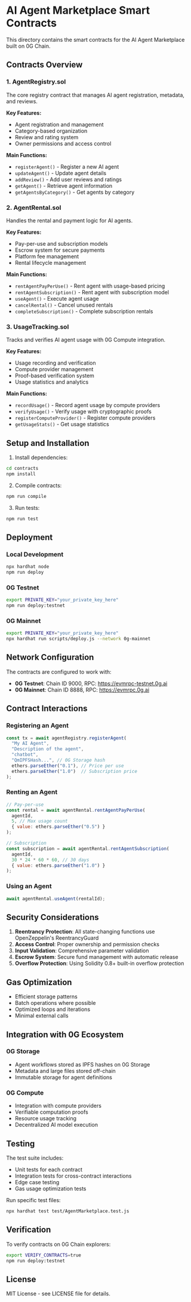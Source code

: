 # AI Agent Marketplace Smart Contracts

This directory contains the smart contracts for the AI Agent Marketplace built on 0G Chain.

## Contracts Overview

### 1. AgentRegistry.sol
The core registry contract that manages AI agent registration, metadata, and reviews.

**Key Features:**
- Agent registration and management
- Category-based organization
- Review and rating system
- Owner permissions and access control

**Main Functions:**
- `registerAgent()` - Register a new AI agent
- `updateAgent()` - Update agent details
- `addReview()` - Add user reviews and ratings
- `getAgent()` - Retrieve agent information
- `getAgentsByCategory()` - Get agents by category

### 2. AgentRental.sol
Handles the rental and payment logic for AI agents.

**Key Features:**
- Pay-per-use and subscription models
- Escrow system for secure payments
- Platform fee management
- Rental lifecycle management

**Main Functions:**
- `rentAgentPayPerUse()` - Rent agent with usage-based pricing
- `rentAgentSubscription()` - Rent agent with subscription model
- `useAgent()` - Execute agent usage
- `cancelRental()` - Cancel unused rentals
- `completeSubscription()` - Complete subscription rentals

### 3. UsageTracking.sol
Tracks and verifies AI agent usage with 0G Compute integration.

**Key Features:**
- Usage recording and verification
- Compute provider management
- Proof-based verification system
- Usage statistics and analytics

**Main Functions:**
- `recordUsage()` - Record agent usage by compute providers
- `verifyUsage()` - Verify usage with cryptographic proofs
- `registerComputeProvider()` - Register compute providers
- `getUsageStats()` - Get usage statistics

## Setup and Installation

1. Install dependencies:
```bash
cd contracts
npm install
```

2. Compile contracts:
```bash
npm run compile
```

3. Run tests:
```bash
npm run test
```

## Deployment

### Local Development
```bash
npx hardhat node
npm run deploy
```

### 0G Testnet
```bash
export PRIVATE_KEY="your_private_key_here"
npm run deploy:testnet
```

### 0G Mainnet
```bash
export PRIVATE_KEY="your_private_key_here"
npx hardhat run scripts/deploy.js --network 0g-mainnet
```

## Network Configuration

The contracts are configured to work with:
- **0G Testnet**: Chain ID 9000, RPC: https://evmrpc-testnet.0g.ai
- **0G Mainnet**: Chain ID 8888, RPC: https://evmrpc.0g.ai

## Contract Interactions

### Registering an Agent
```javascript
const tx = await agentRegistry.registerAgent(
  "My AI Agent",
  "Description of the agent",
  "chatbot",
  "QmIPFSHash...", // 0G Storage hash
  ethers.parseEther("0.1"), // Price per use
  ethers.parseEther("1.0")  // Subscription price
);
```

### Renting an Agent
```javascript
// Pay-per-use
const rental = await agentRental.rentAgentPayPerUse(
  agentId,
  5, // Max usage count
  { value: ethers.parseEther("0.5") }
);

// Subscription
const subscription = await agentRental.rentAgentSubscription(
  agentId,
  30 * 24 * 60 * 60, // 30 days
  { value: ethers.parseEther("1.0") }
);
```

### Using an Agent
```javascript
await agentRental.useAgent(rentalId);
```

## Security Considerations

1. **Reentrancy Protection**: All state-changing functions use OpenZeppelin's ReentrancyGuard
2. **Access Control**: Proper ownership and permission checks
3. **Input Validation**: Comprehensive parameter validation
4. **Escrow System**: Secure fund management with automatic release
5. **Overflow Protection**: Using Solidity 0.8+ built-in overflow protection

## Gas Optimization

- Efficient storage patterns
- Batch operations where possible
- Optimized loops and iterations
- Minimal external calls

## Integration with 0G Ecosystem

### 0G Storage
- Agent workflows stored as IPFS hashes on 0G Storage
- Metadata and large files stored off-chain
- Immutable storage for agent definitions

### 0G Compute
- Integration with compute providers
- Verifiable computation proofs
- Resource usage tracking
- Decentralized AI model execution

## Testing

The test suite includes:
- Unit tests for each contract
- Integration tests for cross-contract interactions
- Edge case testing
- Gas usage optimization tests

Run specific test files:
```bash
npx hardhat test test/AgentMarketplace.test.js
```

## Verification

To verify contracts on 0G Chain explorers:
```bash
export VERIFY_CONTRACTS=true
npm run deploy:testnet
```

## License

MIT License - see LICENSE file for details.

